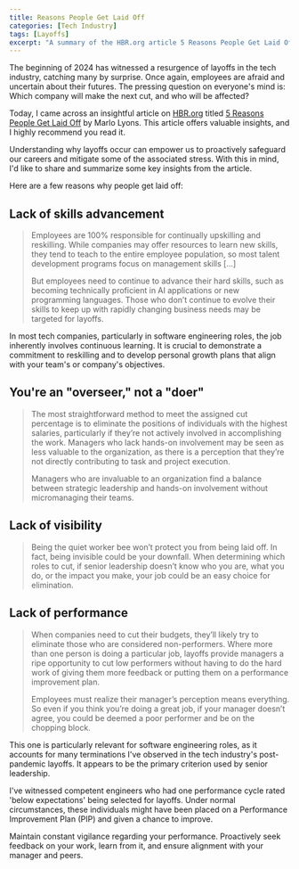 ```yaml
---
title: Reasons People Get Laid Off
categories: [Tech Industry]
tags: [Layoffs]
excerpt: "A summary of the HBR.org article 5 Reasons People Get Laid Off, by Marlo Lyons."
---
```


The beginning of 2024 has witnessed a resurgence of layoffs in the tech industry, catching many by surprise. Once again, employees are afraid and uncertain about their futures. The pressing question on everyone's mind is: Which company will make the next cut, and who will be affected?

Today, I came across an insightful article on [HBR.org](https://hbr.org) titled [5 Reasons People Get Laid Off](https://hbr.org/2024/01/5-reasons-people-get-laid-off) by Marlo Lyons. This article offers valuable insights, and I highly recommend you read it.

Understanding why layoffs occur can empower us to proactively safeguard our careers and mitigate some of the associated stress. With this in mind, I'd like to share and summarize some key insights from the article.

Here are a few reasons why people get laid off:

## Lack of skills advancement

> Employees are 100% responsible for continually upskilling and reskilling. While companies may offer resources to learn new skills, they tend to teach to the entire employee population, so most talent development programs focus on management skills [...]
> 
> But employees need to continue to advance their hard skills, such as becoming technically proficient in AI applications or new programming languages. Those who don’t continue to evolve their skills to keep up with rapidly changing business needs may be targeted for layoffs.

In most tech companies, particularly in software engineering roles, the job inherently involves continuous learning. It is crucial to demonstrate a commitment to reskilling and to develop personal growth plans that align with your team's or company's objectives.

## You're an "overseer," not a "doer"

> The most straightforward method to meet the assigned cut percentage is to eliminate the positions of individuals with the highest salaries, particularly if they’re not actively involved in accomplishing the work. Managers who lack hands-on involvement may be seen as less valuable to the organization, as there is a perception that they’re not directly contributing to task and project execution.
> 
> Managers who are invaluable to an organization find a balance between strategic leadership and hands-on involvement without micromanaging their teams.

## Lack of visibility

> Being the quiet worker bee won’t protect you from being laid off. In fact, being invisible could be your downfall. When determining which roles to cut, if senior leadership doesn’t know who you are, what you do, or the impact you make, your job could be an easy choice for elimination.

## Lack of performance

> When companies need to cut their budgets, they’ll likely try to eliminate those who are considered non-performers. Where more than one person is doing a particular job, layoffs provide managers a ripe opportunity to cut low performers without having to do the hard work of giving them more feedback or putting them on a performance improvement plan.
> 
> Employees must realize their manager’s perception means everything. So even if you think you’re doing a great job, if your manager doesn’t agree, you could be deemed a poor performer and be on the chopping block.

This one is particularly relevant for software engineering roles, as it accounts for many terminations I've observed in the tech industry's post-pandemic layoffs. It appears to be the primary criterion used by senior leadership.

I've witnessed competent engineers who had one performance cycle rated 'below expectations' being selected for layoffs. Under normal circumstances, these individuals might have been placed on a Performance Improvement Plan (PIP) and given a chance to improve.

Maintain constant vigilance regarding your performance. Proactively seek feedback on your work, learn from it, and ensure alignment with your manager and peers.